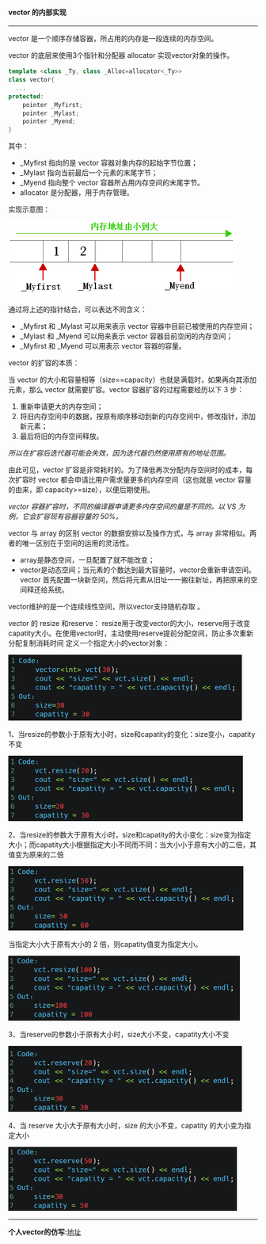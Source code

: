 #### vector 的内部实现

***

vector 是一个顺序存储容器，所占用的内存是一段连续的内存空间。

vector 的底层来使用3个指针和分配器 allocator 实现vector对象的操作。

```cpp
template <class _Ty, class _Alloc=allocator<_Ty>>
class vector{ 
  ...
protected: 
    pointer _Myfirst; 
    pointer _Mylast;
    pointer _Myend;
}
```

其中：
-  \_Myfirst 指向的是 vector 容器对象内存的起始字节位置；
-  \_Mylast 指向当前最后一个元素的末尾字节；
-  \_Myend 指向整个 vector 容器所占用内存空间的末尾字节。
- allocator 是分配器，用于内存管理。

实现示意图：

![vector结构](../Sources/2021-3-18/vector结构.png)

通过将上述的指针结合，可以表达不同含义：

- _Myfirst 和 _Mylast     可以用来表示 vector 容器中目前已被使用的内存空间；
- _Mylast 和 _Myend     可以用来表示 vector 容器目前空闲的内存空间；
- _Myfirst 和 _Myend     可以用表示 vector 容器的容量。

vector 的扩容的本质：

当 vector 的大小和容量相等（size==capacity）也就是满载时，如果再向其添加元素，那么 vector 就需要扩容。vector 容器扩容的过程需要经历以下 3 步：

1. 重新申请更大的内存空间；
2. 将旧内存空间中的数据，按原有顺序移动到新的内存空间中，修改指针，添加新元素；
3. 最后将旧的内存空间释放。

_所以在扩容后迭代器可能会失效，因为迭代器仍然使用原有的地址范围。_

由此可见，vector 扩容是非常耗时的。为了降低再次分配内存空间时的成本，每次扩容时 vector 都会申请比用户需求量更多的内存空间（这也就是 vector 容量的由来，即 capacity>=size），以便后期使用。

_vector 容器扩容时，不同的编译器申请更多内存空间的量是不同的。以 VS 为例，它会扩容现有容器容量的 50%。_

vector 与 array 的区别
vector 的数据安排以及操作方式，与 array 非常相似。两者的唯一区别在于空间的运用的灵活性。

- array是静态空间，一旦配置了就不能改变；
- vector是动态空间；当元素的个数达到最大容量时，vector会重新申请空间。vector 首先配置一块新空间，然后将元素从旧址一一搬往新址，再把原来的空间释还给系统。  

vector维护的是一个连续线性空间，所以vector支持随机存取 。

vector 的 resize 和reserve：
resize用于改变vector的大小，reserve用于改变capatity大小。在使用vector时，主动使用reserve提前分配空间，防止多次重新分配复制消耗时间
定义一个指定大小的vector对象：

![rr1](../Sources/2021-3-18/rr1.png)

1、当resize的参数小于原有大小时，size和capatity的变化：size变小，capatity不变

![rr2](../Sources/2021-3-18/rr2.png)

2、当resize的参数大于原有大小时，size和capatity的大小变化：size变为指定大小；而capatity大小根据指定大小不同而不同：当大小小于原有大小的二倍，其值变为原来的二倍

![rr3](../Sources/2021-3-18/rr3.png)

当指定大小大于原有大小的 2 倍，则capatity值变为指定大小。

![rr4](../Sources/2021-3-18/rr4.png)

3、当reserve的参数小于原有大小时，size大小不变，capatity大小不变

![rr5](../Sources/2021-3-18/rr5.png)

4、当 reserve 大小大于原有大小时，size 的大小不变，capatity 的大小变为指定大小

![rr6](../Sources/2021-3-18/rr6.png)


***

**个人vector的仿写:**[地址](https://github.com/Willbebest/Program-fragment-in-cpp/blob/master/Vec.h)
